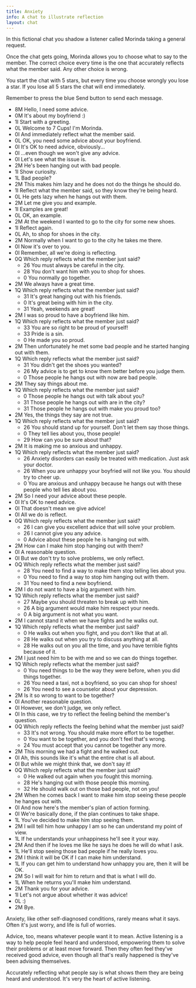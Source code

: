 ```yaml
---
title: Anxiety
info: A chat to illustrate reflection
layout: chat
---
```

In this fictional chat you shadow a listener called Morinda taking a general request.

Once the chat gets going, Morinda allows you to choose what to say to the member. The correct choice every time is the one that accurately reflects what the member said. Any other choice is wrong.

You start the chat with 5 stars, but every time you choose wrongly you lose a star. If you lose all 5 stars the chat will end immediately.

Remember to press the blue Send button to send each message.

- 8M Hello, I need some advice.
- 0M It's about my boyfriend :)
- 1I Start with a greeting.
- 0L Welcome to 7 Cups! I'm Morinda.
- 0I And immediately reflect what the member said.
- 0L OK, you need some advice about your boyfriend.
- 0I It's OK to need advice, obviously...
- 0I ...even though we won't give any advice.
- 0I Let's see what the issue is.
- 2M He's been hanging out with bad people.
- 1I Show curiosity.
- 1L Bad people?
- 2M This makes him lazy and he does not do the things he should do.
- 1I Reflect what the member said, so they know they're being heard.
- 0L He gets lazy when he hangs out with them.
- 2M Let me give you and example.
- 1I Examples are great!
- 0L OK, an example.
- 2M At the weekend I wanted to go to the city for some new shoes.
- 1I Reflect again.
- 0L Ah, to shop for shoes in the city.
- 2M Normally when I want to go to the city he takes me there.
- 0I Now it's over to you.
- 0I Remember, all we're doing is reflecting.
- 0Q Which reply reflects what the member just said?
  - 26 You must always be careful in the city.
  - 28 You don't want him with you to shop for shoes.
  - 0 You normally go together.
- 2M We always have a great time.
- 1Q Which reply reflects what the member just said?
  - 31 It's great hanging out with his friends.
  - 0 It's great being with him in the city.
  - 31 Yeah, weekends are great!
- 2M I was so proud to have a boyfriend like him.
- 1Q Which reply reflects what the member just said?
  - 33 You are so right to be proud of yourself!
  - 33 Pride is a sin.
  - 0 He made you so proud.
- 2M Then unfortunately he met some bad people and he started hanging out with them.
- 1Q Which reply reflects what the member just said?
  - 31 You didn't get the shoes you wanted?
  - 26 My advice is to get to know them better before you judge them.
  - 0 Those people he hangs out with now are bad people.
- 2M They say things about me.
- 1Q Which reply reflects what the member just said?
  - 0 Those people he hangs out with talk about you?
  - 31 Those people he hangs out with are in the city?
  - 31 Those people he hangs out with make you proud too?
- 2M Yes, the things they say are not true.
- 1Q Which reply reflects what the member just said?
  - 26 You should stand up for yourself. Don't let them say those things.
  - 0 They tell lies about you, those people!
  - 29 How can you be sure about that?
- 2M It is making me so anxious and unhappy.
- 1Q Which reply reflects what the member just said?
  - 26 Anxiety disorders can easily be treated with medication. Just ask your doctor.
  - 26 When you are unhappy your boyfried will not like you. You should try to cheer up.
  - 0 You are anxious and unhappy because he hangs out with these people who tell lies about you.
- 2M So I need your advice about these people.
- 0I It's OK to need advice.
- 0I That doesn't mean we give advice!
- 0I All we do is reflect.
- 0Q Which reply reflects what the member just said?
  - 26 I can give you excellent advice that will solve your problem.
  - 26 I cannot give you any advice.
  - 0 Advice about these people he is hanging out with.
- 2M How can I make him stop hanging out with them?
- 0I A reasonable question.
- 0I But we don't try to solve problems, we only reflect.
- 0Q Which reply reflects what the member just said?
  - 28 You need to find a way to make them stop telling lies about you.
  - 0 You need to find a way to stop him hanging out with them.
  - 31 You need to find a new boyfriend.
- 2M I do not want to have a big argument with him.
- 1Q Which reply reflects what the member just said?
  - 27 Maybe you should threaten to break up with him.
  - 26 A big argument would make him respect your needs.
  - 0 A big argument is not what you want.
- 2M I cannot stand it when we have fights and he walks out.
- 1Q Which reply reflects what the member just said?
  - 0 He walks out when you fight, and you don't like that at all.
  - 28 He walks out when you try to discuss anything at all.
  - 28 He walks out on you all the time, and you have terrible fights because of it.
- 2M I just need him to be with me and so we can do things together.
- 1Q Which reply reflects what the member just said?
  - 0 You need things to be the way they were before, when you did things together.
  - 26 You need a taxi, not a boyfriend, so you can shop for shoes!
  - 26 You need to see a counselor about your depression.
- 2M Is it so wrong to want to be together?
- 0I Another reasonable question.
- 0I However, we don't judge, we only reflect.
- 0I In this case, we try to reflect the feeling behind the member's question.
- 0Q Which reply reflects the feelng behind what the member just said?
  - 33 It's not wrong. You should make more effort to be together.
  - 0 You want to be together, and you don't feel that's wrong.
  - 24 You must accept that you cannot be together any more.
- 2M This morning we had a fight and he walked out.
- 0I Ah, this sounds like it's what the entire chat is all about.
- 0I But while we might think that, we don't say it!
- 0Q Which reply reflects what the member just said?
  - 0 He walked out again when you fought this morning.
  - 28 He's hanging out with those people this morning.
  - 32 He should walk out on those bad people, not on you!
- 2M When he comes back I want to make him stop seeing these people he hanges out with.
- 0I And now here's the member's plan of action forming.
- 0I We're basically done, if the plan continues to take shape.
- 1L You've decided to make him stop seeing them.
- 2M I will tell him how unhappy I am so he can understand my point of view.
- 1L If he understands your unhappiness he'll see it your way.
- 2M And then if he loves me like he says he does he will do what I ask.
- 1L He'll stop seeing those bad people if he really loves you.
- 2M I think it will be OK if I can make him understand.
- 1L If you can get him to understand how unhappy you are, then it will be OK.
- 2M So I will wait for him to return and that is what I will do.
- 1L When he returns you'll make him understand.
- 2M Thank you for your advice.
- 1I Let's not argue about whether it was advice!
- 0L :)
- 2M Bye.

Anxiety, like other self-diagnosed conditions, rarely means what it says. Often it's just worry, and life is full of worries.

Advice, too, means whatever people want it to mean. Active listening is a way to help people feel heard and understood, empowering them to solve their problems or at least move forward. Then they often feel they've received good advice, even though all that's really happened is they've been advising themselves.

Accurately reflecting what people say is what shows them they are being heard and understood. It's very the heart of active listening.
